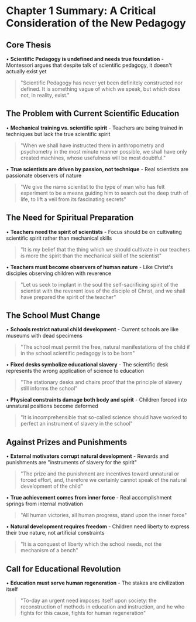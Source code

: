 # Chapter 1 Summary: A Critical Consideration of the New Pedagogy

## Core Thesis
• **Scientific Pedagogy is undefined and needs true foundation** - Montessori argues that despite talk of scientific pedagogy, it doesn't actually exist yet
> "Scientific Pedagogy has never yet been definitely constructed nor defined. It is something vague of which we speak, but which does not, in reality, exist."

## The Problem with Current Scientific Education
• **Mechanical training vs. scientific spirit** - Teachers are being trained in techniques but lack the true scientific spirit
> "When we shall have instructed them in anthropometry and psychometry in the most minute manner possible, we shall have only created machines, whose usefulness will be most doubtful."

• **True scientists are driven by passion, not technique** - Real scientists are passionate observers of nature
> "We give the name scientist to the type of man who has felt experiment to be a means guiding him to search out the deep truth of life, to lift a veil from its fascinating secrets"

## The Need for Spiritual Preparation
• **Teachers need the spirit of scientists** - Focus should be on cultivating scientific spirit rather than mechanical skills
> "It is my belief that the thing which we should cultivate in our teachers is more the spirit than the mechanical skill of the scientist"

• **Teachers must become observers of human nature** - Like Christ's disciples observing children with reverence
> "Let us seek to implant in the soul the self-sacrificing spirit of the scientist with the reverent love of the disciple of Christ, and we shall have prepared the spirit of the teacher"

## The School Must Change
• **Schools restrict natural child development** - Current schools are like museums with dead specimens
> "The school must permit the free, natural manifestations of the child if in the school scientific pedagogy is to be born"

• **Fixed desks symbolize educational slavery** - The scientific desk represents the wrong application of science to education
> "The stationary desks and chairs proof that the principle of slavery still informs the school"

• **Physical constraints damage both body and spirit** - Children forced into unnatural positions become deformed
> "It is incomprehensible that so-called science should have worked to perfect an instrument of slavery in the school"

## Against Prizes and Punishments
• **External motivators corrupt natural development** - Rewards and punishments are "instruments of slavery for the spirit"
> "The prize and the punishment are incentives toward unnatural or forced effort, and, therefore we certainly cannot speak of the natural development of the child"

• **True achievement comes from inner force** - Real accomplishment springs from internal motivation
> "All human victories, all human progress, stand upon the inner force"

• **Natural development requires freedom** - Children need liberty to express their true nature, not artificial constraints
> "It is a conquest of liberty which the school needs, not the mechanism of a bench"

## Call for Educational Revolution
• **Education must serve human regeneration** - The stakes are civilization itself
> "To-day an urgent need imposes itself upon society: the reconstruction of methods in education and instruction, and he who fights for this cause, fights for human regeneration"